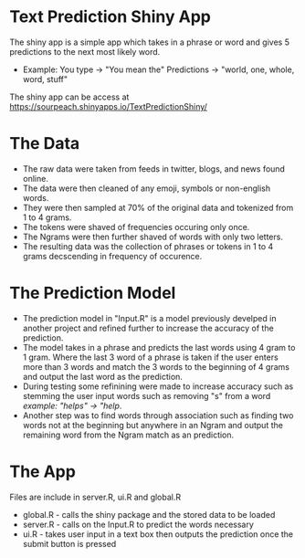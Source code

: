 # Text Prediction Shiny App 
The shiny app is a simple app which takes in a phrase or word and gives 5 predictions to the next most likely word.
- Example: You type -> "You mean the" Predictions -> "world, one, whole, word, stuff"

The shiny app can be access at <https://sourpeach.shinyapps.io/TextPredictionShiny/>

# The Data
- The raw data were taken from feeds in twitter, blogs, and news found online. 
- The  data were then cleaned of any emoji, symbols or non-english words.
- They were then sampled at 70% of the original data and tokenized from 1 to 4 grams. 
- The  tokens were shaved of frequencies occuring only once.
- The Ngrams were then further shaved of words with only two letters.
- The resulting data was the collection of phrases or tokens in 1 to 4 grams decscending in frequency of occurence.

# The Prediction Model
- The prediction model in "Input.R" is a model previously develped in another project and refined further to increase the accuracy of the prediction.
- The model takes in a phrase and predicts the last words using 4 gram to 1 gram. Where the last 3 word of a phrase is taken if the user enters more than 3 words and match the 3 words to the beginning of 4 grams and output the last word as the prediction. 
- During testing some refinining were made to increase accuracy such as stemming the user input words such as removing "s" from a word *example: "helps" -> "help*.
- Another step was to find words through association such as finding two words not at the beginning but anywhere in an Ngram and output the remaining word from the Ngram match as an prediction.

# The App
Files are include in server.R, ui.R and global.R
- global.R - calls the shiny package and the stored data to be loaded
- server.R - calls on the Input.R to predict the words necessary
- ui.R - takes user input in a text box then outputs the prediction once the submit button is pressed

